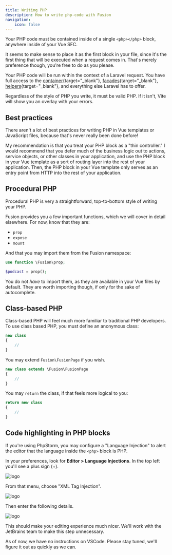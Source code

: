 ```yaml
---
title: Writing PHP
description: How to write php-code with Fusion
navigation:
    icon: false
---
```


Your PHP code must be contained inside of a single `<php></php>` block, anywhere inside of your Vue SFC.

It seems to make sense to place it as the first block in your file, since it's the first thing that will be executed when a request comes in. That's merely preference though, you're free to do as you please.

Your PHP code will be run within the context of a Laravel request. You have full access to the [container](https://laravel.com/docs/container){target="_blank"}, [facades](https://laravel.com/docs/facades){target="_blank"}, [helpers](https://laravel.com/docs/helpers){target="_blank"}, and everything else Laravel has to offer.

Regardless of the style of PHP you write, it must be valid PHP. If it isn't, Vite will show you an overlay with your errors.

## Best practices

There aren't a lot of best practices for writing PHP in Vue templates or JavaScript files, because that's never really been done before!

My recommendation is that you treat your PHP block as a "thin controller." I would recommend that you defer much of the business logic out to actions, service objects, or other classes in your application, and use the PHP block in your Vue template as a sort of routing layer into the rest of your application. Then, the PHP block in your Vue template only serves as an entry point from HTTP into the rest of your application.

## Procedural PHP

Procedural PHP is very a straightforward, top-to-bottom style of writing your PHP.

Fusion provides you a few important functions, which we will cover in detail elsewhere. For now, know that they are:
- `prop`
- `expose`
- `mount`

And that you may import them from the Fusion namespace:
```php
use function \Fusion\prop;

$podcast = prop();
```

You do not _have_ to import them, as they are available in your Vue files by default. They are worth importing though, if only for the sake of autocomplete.

## Class-based PHP

Class-based PHP will feel much more familiar to traditional PHP developers. To use class based PHP, you must define an anonymous class:
```php
new class 
{
    //
}
```
You may extend `Fusion\FusionPage` if you wish.
```php
new class extends \Fusion\FusionPage
{
    //
}
```
You may `return` the class, if that feels more logical to you:
```php
return new class
{
    //
}
```

## Code highlighting in PHP blocks
If you're using PhpStorm, you may configure a "Language Injection" to alert the editor that the language inside the `<php>` block is PHP.

In your preferences, look for **Editor > Language Injections**. In the top left you'll see a plus sign (+).

![logo](/php-storm-01.webp)

From that menu, choose "XML Tag Injection".

![logo](/php-storm-02.webp)

Then enter the following details.

![logo](/php-storm-03.webp)

This should make your editing experience much nicer. We'll work with the JetBrains team to make this step unnecessary.

As of now, we have no instructions on VSCode. Please stay tuned, we'll figure it out as quickly as we can.
